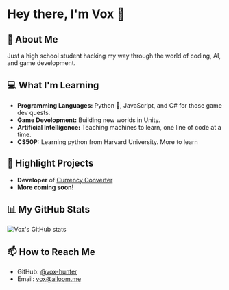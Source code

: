 # Hey there, I'm Vox 👋

## 🚀 About Me
Just a high school student hacking my way through the world of coding, AI, and game development. 

## 💻 What I'm Learning
- **Programming Languages:** Python 🐍, JavaScript, and C# for those game dev quests.
- **Game Development:** Building new worlds in Unity.
- **Artificial Intelligence:** Teaching machines to learn, one line of code at a time.
- **CS50P:** Learning python from Harvard University. More to learn

## 🌟 Highlight Projects
- **Developer** of [Currency Converter](https://github.com/vox-hunter/Currency-Converter)
- **More coming soon!**

## 📊 My GitHub Stats
![Vox's GitHub stats](https://github-readme-stats.vercel.app/api?username=vox-hunter&show_icons=true&theme=radical)

## 📫 How to Reach Me
- GitHub: [@vox-hunter](https://github.com/vox-hunter)
- Email: vox@ailoom.me

